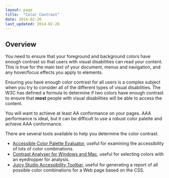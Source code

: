 ```yaml
---
layout: page
title:  "Color Contrast"
date: 2014-02-26
last_updated: 2014-02-26
---
```


Overview
--------

You need to ensure that your foreground and background colors have enough contrast so that users with visual disabilities can read your content. This is true for the main text of your document, menus and navigation, and any hover/focus effects you apply to elements.

Ensuring you have enough color contrast for all users is a complex subject when you try to consider all of the different types of visual disabilities. The W3C has defined a formula to determine if two colors have enough contrast to ensure that **most** people with visual disabilities will be able to access the content.

You will want to achieve at least AA conformance on your pages. AAA performance is ideal, but it can be difficult to use a robust color palette and achieve AAA conformance.

There are several tools available to help you determine the color contrast.

-   [Accessible Color Palette Evaluator](http://accessibility.oit.ncsu.edu/tools/color-contrast/index.php), useful for examining the accessibility of lots of color combinations.
-   [Contrast Analyser for Windows and Mac](http://paciellogroup.com/resources/contrastAnalyser), useful for selecting colors with an eyedropper for analysis.
-   [Juicy Studio Accessibility Toolbar](https://addons.mozilla.org/en-US/firefox/addon/juicy-studio-accessibility-too/), useful for generating a report of all possible color combinations for a Web page based on the CSS.

